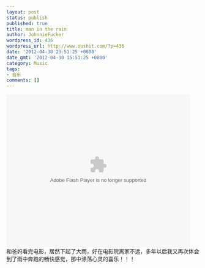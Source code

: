 ```yaml
---
layout: post
status: publish
published: true
title: man in the rain
author: JohnnieFucker
wordpress_id: 436
wordpress_url: http://www.oushit.com/?p=436
date: '2012-04-30 23:51:25 +0800'
date_gmt: '2012-04-30 15:51:25 +0800'
category: Music
tags:
- 音乐
comments: []
---
```

<p><embed src="http://player.youku.com/player.php/sid/XMzgyMjA4NzAw/v.swf" quality="high" width="480" height="400" align="middle" allowScriptAccess="sameDomain" allowFullscreen="true" type="application/x-shockwave-flash"></embed><br />
和爸妈看完电影，居然下起了大雨，好在电影院离家不远，多年以后我又再次体会到了雨中奔跑的畅快感觉，那中涤荡心灵的喜乐！！！</p>
